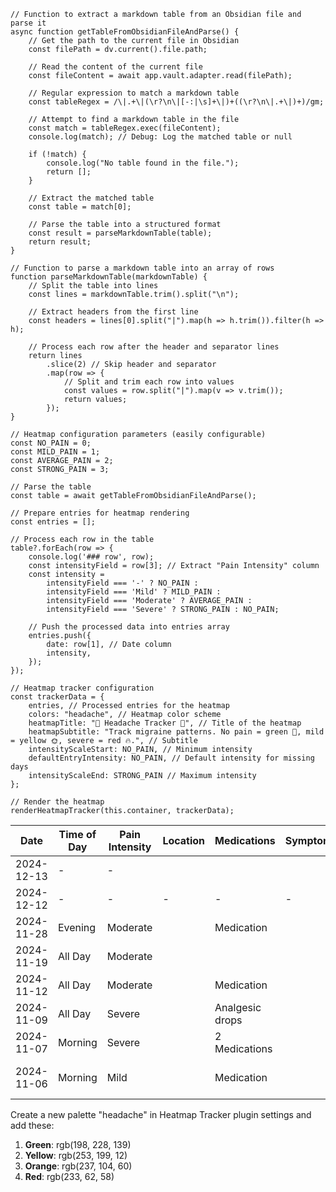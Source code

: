 ```dataviewjs
// Function to extract a markdown table from an Obsidian file and parse it
async function getTableFromObsidianFileAndParse() {
    // Get the path to the current file in Obsidian
    const filePath = dv.current().file.path;

    // Read the content of the current file
    const fileContent = await app.vault.adapter.read(filePath);

    // Regular expression to match a markdown table
    const tableRegex = /\|.+\|(\r?\n\|[-:|\s]+\|)+((\r?\n\|.+\|)+)/gm;

    // Attempt to find a markdown table in the file
    const match = tableRegex.exec(fileContent);
    console.log(match); // Debug: Log the matched table or null

    if (!match) {
        console.log("No table found in the file.");
        return [];
    }

    // Extract the matched table
    const table = match[0];

    // Parse the table into a structured format
    const result = parseMarkdownTable(table);
    return result;
}

// Function to parse a markdown table into an array of rows
function parseMarkdownTable(markdownTable) {
    // Split the table into lines
    const lines = markdownTable.trim().split("\n");

    // Extract headers from the first line
    const headers = lines[0].split("|").map(h => h.trim()).filter(h => h);

    // Process each row after the header and separator lines
    return lines
        .slice(2) // Skip header and separator
        .map(row => {
            // Split and trim each row into values
            const values = row.split("|").map(v => v.trim());
            return values;
        });
}

// Heatmap configuration parameters (easily configurable)
const NO_PAIN = 0;
const MILD_PAIN = 1;
const AVERAGE_PAIN = 2;
const STRONG_PAIN = 3;

// Parse the table
const table = await getTableFromObsidianFileAndParse();

// Prepare entries for heatmap rendering
const entries = [];

// Process each row in the table
table?.forEach(row => {
    console.log('### row', row);
    const intensityField = row[3]; // Extract "Pain Intensity" column
    const intensity =
        intensityField === '-' ? NO_PAIN :
        intensityField === 'Mild' ? MILD_PAIN :
        intensityField === 'Moderate' ? AVERAGE_PAIN :
        intensityField === 'Severe' ? STRONG_PAIN : NO_PAIN;

    // Push the processed data into entries array
    entries.push({
        date: row[1], // Date column
        intensity,
    });
});

// Heatmap tracker configuration
const trackerData = {
    entries, // Processed entries for the heatmap
    colors: "headache", // Heatmap color scheme
    heatmapTitle: "🤯 Headache Tracker 🤯", // Title of the heatmap
    heatmapSubtitle: "Track migraine patterns. No pain = green 🌿, mild = yellow 🌞, severe = red 🔥.", // Subtitle
    intensityScaleStart: NO_PAIN, // Minimum intensity
    defaultEntryIntensity: NO_PAIN, // Default intensity for missing days
    intensityScaleEnd: STRONG_PAIN // Maximum intensity
};

// Render the heatmap
renderHeatmapTracker(this.container, trackerData);
```


| Date       | Time of Day | Pain Intensity | Location | Medications     | Symptoms | Triggers    | Notes               |
| ---------- | ----------- | -------------- | -------- | --------------- | -------- | ----------- | ------------------- |
| 2024-12-13 | -           | -              |          |                 |          |             |                     |
| 2024-12-12 | -           | -              | -        | -               | -        | -           |                     |
| 2024-11-28 | Evening     | Moderate       |          | Medication      |          |             |                     |
| 2024-11-19 | All Day     | Moderate       |          |                 |          | Office work |                     |
| 2024-11-12 | All Day     | Moderate       |          | Medication      |          |             |                     |
| 2024-11-09 | All Day     | Severe         |          | Analgesic drops |          |             | Didn't improve      |
| 2024-11-07 | Morning     | Severe         |          | 2 Medications   |          |             | Didn't improve      |
| 2024-11-06 | Morning     | Mild           |          | Medication      |          |             | Resolved after meds |

Create a new palette "headache" in Heatmap Tracker plugin settings and add these:
1. **Green**: rgb(198, 228, 139)
2. **Yellow**: rgb(253, 199, 12)
3. **Orange**: rgb(237, 104, 60)
4. **Red**: rgb(233, 62, 58)